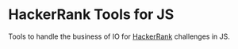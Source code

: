 # HackerRank Tools for JS

Tools to handle the business of IO for [HackerRank](https://www.hackerrank.com)
challenges in JS.
